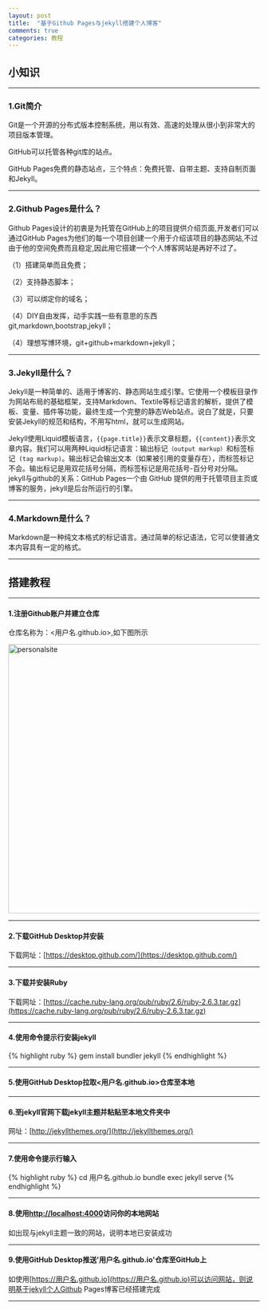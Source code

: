 ```yaml
---
layout: post
title:  "基于Github Pages与jekyll搭建个人博客"
comments: true
categories: 教程
---
```



## 小知识

---
### 1.Git简介

Git是一个开源的分布式版本控制系统，用以有效、高速的处理从很小到非常大的项目版本管理。

GitHub可以托管各种git库的站点。

GitHub Pages免费的静态站点，三个特点：免费托管、自带主题、支持自制页面和Jekyll。


---

### 2.Github Pages是什么？
Github Pages设计的初衷是为托管在GitHub上的项目提供介绍页面,开发者们可以通过GitHub Pages为他们的每一个项目创建一个用于介绍该项目的静态网站,不过由于他的空间免费而且稳定,因此用它搭建一个个人博客网站是再好不过了。

（1）搭建简单而且免费；

（2）支持静态脚本；

（3）可以绑定你的域名；

（4）DIY自由发挥，动手实践一些有意思的东西git,markdown,bootstrap,jekyll；

（4）理想写博环境，git+github+markdown+jekyll；

---

### 3.Jekyll是什么？

Jekyll是一种简单的、适用于博客的、静态网站生成引擎。它使用一个模板目录作为网站布局的基础框架，支持Markdown、Textile等标记语言的解析，提供了模板、变量、插件等功能，最终生成一个完整的静态Web站点。说白了就是，只要安装Jekyll的规范和结构，不用写html，就可以生成网站。

Jekyll使用Liquid模板语言，`{{page.title}}`表示文章标题，`{{content}}`表示文章内容。我们可以用两种Liquid标记语言：输出标记`（output markup）`和标签标记` (tag markup)`。输出标记会输出文本（如果被引用的变量存在），而标签标记不会。输出标记是用双花括号分隔，而标签标记是用花括号-百分号对分隔。
jekyll与github的关系：GitHub Pages一个由 GitHub 提供的用于托管项目主页或博客的服务，jekyll是后台所运行的引擎。

---

### 4.Markdown是什么？

Markdown是一种纯文本格式的标记语言。通过简单的标记语法，它可以使普通文本内容具有一定的格式。

---
## 搭建教程

---

#### 1.注册Github账户并建立仓库

仓库名称为：<用户名.github.io>,如下图所示

<img src="https://luyuxuan1998.github.io/pictures/personalsite.png" alt="personalsite" width="540">

---

#### 2.下载GitHub Desktop并安装

下载网址：[https://desktop.github.com/](https://desktop.github.com/)

---

#### 3.下载并安装Ruby

下载网址：[https://cache.ruby-lang.org/pub/ruby/2.6/ruby-2.6.3.tar.gz](https://cache.ruby-lang.org/pub/ruby/2.6/ruby-2.6.3.tar.gz)

---

#### 4.使用命令提示行安装jekyll

{% highlight ruby %}
gem install bundler jekyll
{% endhighlight %}	

---

#### 5.使用GitHub Desktop拉取<用户名.github.io>仓库至本地

---

#### 6.至jekyll官网下载jekyll主题并粘贴至本地文件夹中

网址：[http://jekyllthemes.org/](http://jekyllthemes.org/)

---

#### 7.使用命令提示行输入

{% highlight ruby %}
cd 用户名.github.io
bundle exec jekyll serve
{% endhighlight %}	

---

#### 8.使用[http://localhost:4000](http://localhost:4000)访问你的本地网站

如出现与jekyll主题一致的网站，说明本地已安装成功

---

#### 9.使用GitHub Desktop推送'用户名.github.io'仓库至GitHub上

如使用[https://用户名.github.io](https://用户名.github.io)可以访问网站，则说明基于jekyll个人Github Pages博客已经搭建完成

---


















